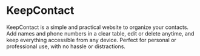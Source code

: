 # KeepContact
KeepContact is a simple and practical website to organize your contacts. Add names and phone numbers in a clear table, edit or delete anytime, and keep everything accessible from any device. Perfect for personal or professional use, with no hassle or distractions.
